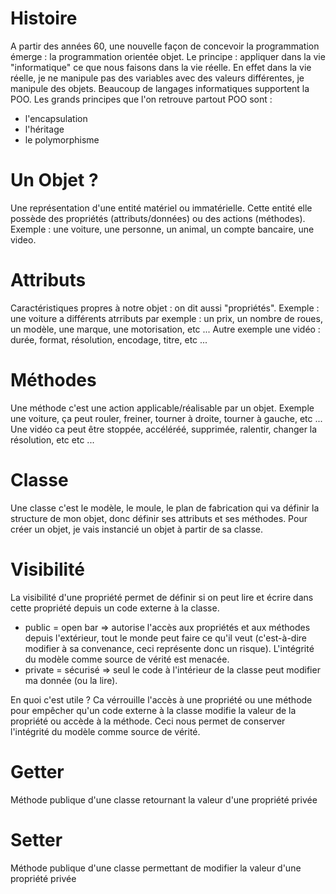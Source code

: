 # Histoire

A partir des années 60, une nouvelle façon de concevoir la programmation émerge : la programmation orientée objet. Le principe : appliquer dans la vie "informatique" ce que nous faisons dans la vie réelle. En effet dans la vie réelle, je ne manipule pas des variables avec des valeurs différentes, je manipule des objets. 
Beaucoup de langages informatiques supportent la POO. Les grands principes que l'on retrouve partout POO sont :
- l'encapsulation
- l'héritage
- le polymorphisme

# Un Objet ?
Une représentation d'une entité matériel ou immatérielle. Cette entité elle possède des propriétés (attributs/données) ou des actions (méthodes). Exemple : une voiture, une personne, un animal, un compte bancaire, une video.

# Attributs
Caractéristiques propres à notre objet : on dit aussi "propriétés". Exemple : une voiture a différents atrributs par exemple : un prix, un nombre de roues, un modèle, une marque, une motorisation, etc ... Autre exemple une vidéo : durée, format, résolution, encodage, titre, etc ...

# Méthodes
Une méthode c'est une action applicable/réalisable par un objet. Exemple une voiture, ça peut rouler, freiner, tourner à droite, tourner à gauche, etc ... Une vidéo ca peut être stoppée, accéléréé, supprimée, ralentir, changer la résolution, etc etc ...

# Classe 
Une classe c'est le modèle, le moule, le plan de fabrication qui va définir la structure de mon objet, donc définir ses attributs et ses méthodes. 
Pour créer un objet, je vais instancié un objet à partir de sa classe. 

# Visibilité 
La visibilité d'une propriété permet de définir si on peut lire et écrire dans cette propriété depuis un code externe à la classe. 
- public = open bar => autorise l'accès aux propriétés et aux méthodes depuis l'extérieur, tout le monde peut faire ce qu'il veut (c'est-à-dire modifier à sa convenance, ceci représente donc un risque). L'intégrité du modèle comme source de vérité est menacée.
- private = sécurisé => seul le code à l'intérieur de la classe peut modifier ma donnée (ou la lire).

En quoi c'est utile ? Ca vérrouille l'accès à une propriété ou une méthode pour empêcher qu'un code externe à la classe modifie la valeur de la propriété ou accède à la méthode. Ceci nous permet de conserver l'intégrité du modèle comme source de vérité.

# Getter
Méthode publique d'une classe retournant la valeur d'une propriété privée

# Setter 
Méthode publique d'une classe permettant de modifier la valeur d'une propriété privée